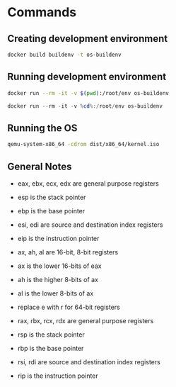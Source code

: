 # Commands

## Creating development environment

```bash
docker build buildenv -t os-buildenv
```

## Running development environment

```bash
docker run --rm -it -v $(pwd):/root/env os-buildenv
```

```powershell
docker run --rm -it -v %cd%:/root/env os-buildenv
```

## Running the OS

```bash
qemu-system-x86_64 -cdrom dist/x86_64/kernel.iso
```

## General Notes

- eax, ebx, ecx, edx are general purpose registers
- esp is the stack pointer
- ebp is the base pointer
- esi, edi are source and destination index registers
- eip is the instruction pointer

- ax, ah, al are 16-bit, 8-bit registers
- ax is the lower 16-bits of eax
- ah is the higher 8-bits of ax
- al is the lower 8-bits of ax

- replace e with r for 64-bit registers
- rax, rbx, rcx, rdx are general purpose registers
- rsp is the stack pointer
- rbp is the base pointer
- rsi, rdi are source and destination index registers
- rip is the instruction pointer
